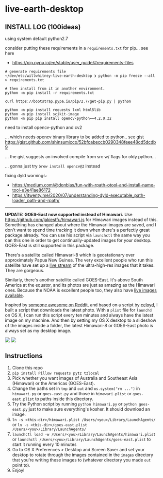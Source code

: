 # live-earth-desktop

## INSTALL LOG (100ideas)

using system default python2.7

consider putting these requirements in a `requirements.txt` for pip... see here
- https://pip.pypa.io/en/stable/user_guide/#requirements-files
```shell
# generate requirements file
~/dev/etc/willwhitney-live-earth-desktop ❯ python -m pip freeze --all > requirements.txt

# then install from it in another environment.
python -m pip install -r requirements.txt
```

```shell
curl https://bootstrap.pypa.io/pip/2.7/get-pip.py | python

python -m pip install requests lxml html5lib
python -m pip install scikit-image
python -m pip pip install opencv-python==4.2.0.32
```

need to install opencv-python and cv2

... which needs opencv binary library to be added to python.. see gist
https://gist.github.com/shinsumicco/52bfcabeccb0290348feee48cd5dcdb9

... the gist suggests an involved compile from src w/ flags for oldy python...

... gonna just try `brew install opencv@2` instead


fixing dyld warnings: 
- https://medium.com/@donblas/fun-with-rpath-otool-and-install-name-tool-e3e41ae86172
- https://itwenty.me/2020/07/understanding-dyld-executable_path-loader_path-and-rpath/

---

**UPDATE: GOES-East now supported instead of Himawari.** Use https://github.com/jakiestfu/himawari.js for Himawari images instead of this. Something has changed about where the Himawari images are saved, and I don't want to spend time tracking it down when there's a perfectly great package already. You can use his script via `launchctl` the same way you can this one in order to get continually-updated images for your desktop. GOES-East is still supported in this package.

There's a satellite called Himawari-8 which is geostationary over approximately Papua New Guinea. The very excellent people who run this satellite have set up a [live stream](http://himawari8.nict.go.jp/) of the ultra-high-res images that it takes. They are gorgeous.

Similarly, there's another satellite called GOES-East. It's above South America at the equator, and its photos are just as amazing as the Himawari ones. Because the NOAA is excellent people too, they also have [live images available](https://www.star.nesdis.noaa.gov/GOES/GOES16_FullDisk.php).

Inspired by [someone awesome on Reddit](https://www.reddit.com/r/programming/comments/441do9/i_made_a_windows_powershell_script_that_puts_a/), and based on a script by [celoyd](https://github.com/celoyd), I built a script that downloads the latest photo. With a `plist` file for `launchd` on OS X, I can run this script every ten minutes and always have the latest image on my machine. And then by setting my OS X desktop to a slideshow of the images inside a folder, the latest Himawari-8 or GOES-East photo is always set as my desktop image.

![](himawari-example.png)
![](goes-example.png)

## Instructions

1. Clone this repo
2. `pip install Pillow requests pytz tzlocal`
1. Pick whether you want images of Australia and Southeast Asia (Himawari) or the Americas (GOES-East).
3. Change the paths set in `tmp` and `out` and `os.system("rm ...")` in `himawari.py` or `goes-east.py` and those in `himawari.plist` or `goes-east.plist` to paths inside this directory.
4. Try the Python script by running `python himawari.py` or `python goes-east.py` just to make sure everything's kosher. It should download an image.
5. `ln -s <this-dir>/himawari.plist /Users/<you>/Library/LaunchAgents/` or `ln -s <this-dir>/goes-east.plist /Users/<you>/Library/LaunchAgents/`
6. `launchctl load -w /Users/<you>/Library/LaunchAgents/himawari.plist` or `launchctl /Users/<you>/Library/LaunchAgents/goes-east.plist` to start it running every 10 minutes
7. Go to OS X Preferences > Desktop and Screen Saver and set your desktop to rotate through the images contained in the `images` directory that you're writing these images to (whatever directory you made `out` point to).
8. Enjoy!
